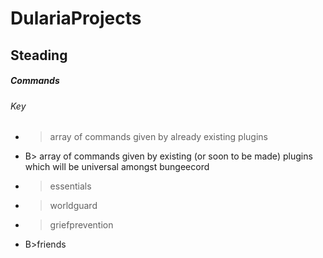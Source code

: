 # DulariaProjects

## Steading
##### Commands
###### Key
 - > array of commands given by already existing plugins
 - B> array of commands given by existing (or soon to be made) plugins which will be universal amongst bungeecord
- >essentials
- >worldguard
- >griefprevention
- B>friends

